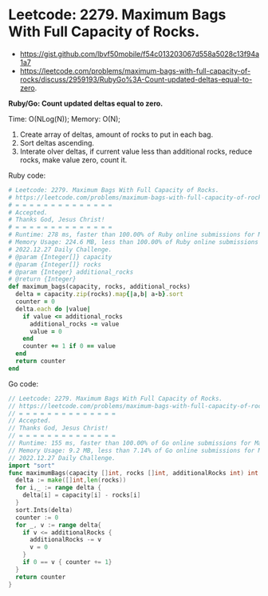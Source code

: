 # Leetcode: 2279. Maximum Bags With Full Capacity of Rocks.

- https://gist.github.com/lbvf50mobile/f54c013203067d558a5028c13f94a1a7
- https://leetcode.com/problems/maximum-bags-with-full-capacity-of-rocks/discuss/2959193/RubyGo%3A-Count-updated-deltas-equal-to-zero.

**Ruby/Go: Count updated deltas equal to zero.**

Time: O(NLog(N)); Memory: O(N);

1. Create array of deltas, amount of rocks to put in each bag.
2. Sort deltas ascending.
3. Interate olver deltas, if current value less than additional rocks, reduce rocks, make value zero, count it.

Ruby code:
```Ruby
# Leetcode: 2279. Maximum Bags With Full Capacity of Rocks.
# https://leetcode.com/problems/maximum-bags-with-full-capacity-of-rocks/
# = = = = = = = = = = = = = =
# Accepted.
# Thanks God, Jesus Christ!
# = = = = = = = = = = = = = =
# Runtime: 278 ms, faster than 100.00% of Ruby online submissions for Maximum Bags With Full Capacity of Rocks.
# Memory Usage: 224.6 MB, less than 100.00% of Ruby online submissions for Maximum Bags With Full Capacity of Rocks.
# 2022.12.27 Daily Challenge.
# @param {Integer[]} capacity
# @param {Integer[]} rocks
# @param {Integer} additional_rocks
# @return {Integer}
def maximum_bags(capacity, rocks, additional_rocks)
  delta = capacity.zip(rocks).map{|a,b| a-b}.sort
  counter = 0
  delta.each do |value|
    if value <= additional_rocks
      additional_rocks -= value
      value = 0
    end
    counter += 1 if 0 == value
  end
  return counter
end
```

Go code:
```Go
// Leetcode: 2279. Maximum Bags With Full Capacity of Rocks.
// https://leetcode.com/problems/maximum-bags-with-full-capacity-of-rocks/
// = = = = = = = = = = = = = =
// Accepted.
// Thanks God, Jesus Christ!
// = = = = = = = = = = = = = =
// Runtime: 155 ms, faster than 100.00% of Go online submissions for Maximum Bags With Full Capacity of Rocks.
// Memory Usage: 9.2 MB, less than 7.14% of Go online submissions for Maximum Bags With Full Capacity of Rocks.
// 2022.12.27 Daily Challenge.
import "sort"
func maximumBags(capacity []int, rocks []int, additionalRocks int) int {
  delta := make([]int,len(rocks))
  for i,_ := range delta {
    delta[i] = capacity[i] - rocks[i]
  }
  sort.Ints(delta)
  counter := 0
  for _, v := range delta{
    if v <= additionalRocks {
      additionalRocks -= v
      v = 0
    }
    if 0 == v { counter += 1}
  }
  return counter
}
```
